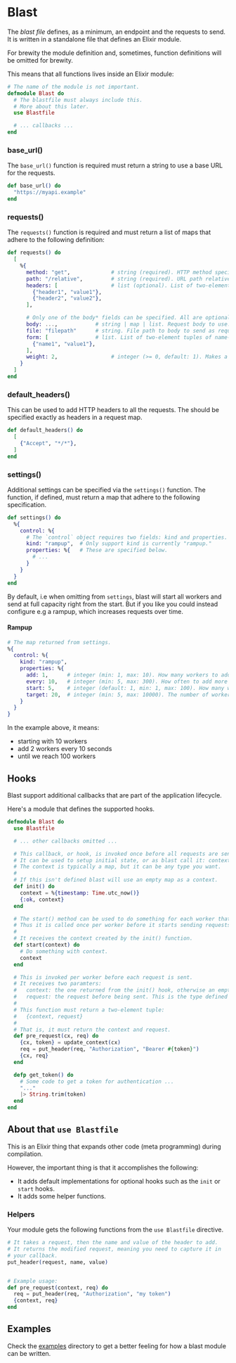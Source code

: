 # Blast

The _blast file_ defines, as a minimum, an endpoint and the requests to send.
It is written in a standalone file that defines an Elixir module.

For brewity the module definition and, sometimes, function definitions will be omitted for brewity.

This means that all functions lives inside an Elixir module:

```elixir
# The name of the module is not important.
defmodule Blast do
  # The blastfile must always include this.
  # More about this later.
  use Blastfile

  # ... callbacks ...
end
```

### base_url()

The `base_url()` function is required must return a string to use a base URL for the requests.

```elixir
def base_url() do
  "https://myapi.example"
end
```

### requests()

The `requests()` function is required and must return a list of maps that adhere to the following definition:

```elixir
def requests() do
  [
    %{
      method: "get",             # string (required). HTTP method specified as string.
      path: "/relative",         # string (required). URL path relative from the base URL.
      headers: [                 # list (optional). List of two-element tuples of strings.
        {"header1", "value1"},
        {"header2", "value2"},
      ],

      # Only one of the body* fields can be specified. All are optional.
      body: ...,            # string | map | list. Request body to use. If it's a list or map it will be sent as JSON.
      file: "filepath"      # string. File path to body to send as request body.
      form: [               # list. List of two-element tuples of name-value pairs.
        {"name1", "value1"},
      ],
      weight: 2,                 # integer (>= 0, default: 1). Makes a request more likely to occur.
    }
  ]
end
```

### default_headers()

This can be used to add HTTP headers to all the requests.
The should be specified exactly as headers in a request map.

```elixir
def default_headers() do
  [
    {"Accept", "*/*"},
  ]
end
```

### settings()

Additional settings can be specified via the `settings()` function.
The function, if defined, must return a map that adhere to the following specification.

```elixir
def settings() do
  %{
    control: %{
      # The `control` object requires two fields: kind and properties.
      kind: "rampup",  # Only support kind is currently "rampup."
      properties: %{   # These are specified below.
        # ...
      }
    }
  }
end
```

By default, i.e when omitting from `settings`, blast will start all workers and send at full capacity right from the start.
But if you like you could instead configure e.g a rampup, which increases requests over time.

#### Rampup

```elixir
# The map returned from settings.
%{
  control: %{
    kind: "rampup",
    properties: %{
      add: 1,      # integer (min: 1, max: 10). How many workers to add after `every` seconds.
      every: 10,   # integer (min: 5, max: 300). How often to add more workers specified in seconds.
      start: 5,    # integer (default: 1, min: 1, max: 100). How many workers to start with.
      target: 20,  # integer (min: 5, max: 10000). The number of workers to reach.
    }
  }
}
```

In the example above, it means:
- starting with 10 workers
- add 2 workers every 10 seconds
- until we reach 100 workers


## Hooks

Blast support additional callbacks that are part of the application lifecycle.

Here's a module that defines the supported hooks.


```elixir
defmodule Blast do
  use Blastfile

  # ... other callbacks omitted ...

  # This callback, or hook, is invoked once before all requests are sent.
  # It can be used to setup initial state, or as blast call it: context.
  # The context is typically a map, but it can be any type you want.
  #
  # If this isn't defined blast will use an empty map as a context.
  def init() do
    context = %{timestamp: Time.utc_now()}
    {:ok, context}
  end

  # The start() method can be used to do something for each worker that starts.
  # Thus it is called once per worker before it starts sending requests.
  #
  # It receives the context created by the init() function.
  def start(context) do
    # Do something with context.
    context
  end

  # This is invoked per worker before each request is sent.
  # It receives two paramters:
  #   context: the one returned from the init() hook, otherwise an empty map (%{}) if init() wasn't defined.
  #   request: the request before being sent. This is the type defined by the Blast.Request module.
  #
  # This function must return a two-element tuple:
  #   {context, request}
  #
  # That is, it must return the context and request.
  def pre_request(cx, req) do
    {cx, token} = update_context(cx)
    req = put_header(req, "Authorization", "Bearer #{token}")
    {cx, req}
  end

  defp get_token() do
    # Some code to get a token for authentication ...
    "..."
    |> String.trim(token)
  end
end
```


## About that `use Blastfile`

This is an Elixir thing that expands other code (meta programming) during compilation.

However, the important thing is that it accomplishes the following:
- It adds default implementations for optional hooks such as the `init` or `start` hooks.
- It adds some helper functions.

### Helpers

Your module gets the following functions from the `use Blastfile` directive.

```elixir
# It takes a request, then the name and value of the header to add.
# It returns the modified request, meaning you need to capture it in
# your callback.
put_header(request, name, value)


# Example usage:
def pre_request(context, req) do
  req = put_header(req, "Authorization", "my token")
  {context, req}
end
```

## Examples

Check the [examples](../examples) directory to get a better feeling for how a blast module can be written.
